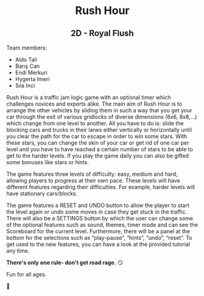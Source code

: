<h1 align = "center">
Rush Hour
</h1>
<h2 align = "center">
2D - Royal Flush
</h2>


Team members: 

- Aldo Tali
- Barış Can
- Endi Merkuri
- Hygerta Imeri
- Sıla Inci

Rush Hour is a traffic jam logic game with an optional timer which challenges novices and experts alike. The main aim of Rush Hour is to arrange the other vehicles by sliding them in such a way that you get your car through the exit of various gridlocks of diverse dimensions (6x6, 8x8,...) which change from one level to another. All you have to do is: slide the blocking cars and trucks in their lanes either vertically or horizontally until you clear the path for the car to escape in order to win some stars. With these stars, you can change the skin of your car or get rid of one car per level and you have to have reached a certain number of stars to be able to get to the harder levels. If you play the game daily you can also be gifted some bonuses like stars or hints.

The game features three levels of difficulty: easy, medium and hard, allowing players to progress at their own pace. These levels will have different features regarding their difficulties. For example, harder levels will have stationary cars/blocks.

The game features a RESET and UNDO button to allow the player to start the level again or undo some moves in case they get stuck in the traffic. There will also be a SETTINGS button by which the user can change some of the optional features such as sound, themes, timer mode and can see the Scoreboard for the current level. Furthermore, there will be a panel at the bottom for the selections such as “play-pause”, “hints”, “undo”, “reset”. To get used to the new features, you can have a look at the provided tutorial any time.

**There's only one rule- don’t get road rage.** :smirk:

Fun for all ages.

:taxi:
